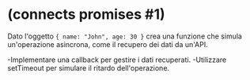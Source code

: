 # (connects promises #1)

Dato l'oggetto `{ name: "John", age: 30 }` crea una funzione che simula un'operazione asincrona, come il recupero dei dati da un'API. 

-Implementare una callback per gestire i dati recuperati. 
-Utilizzare setTimeout per simulare il ritardo dell'operazione.
